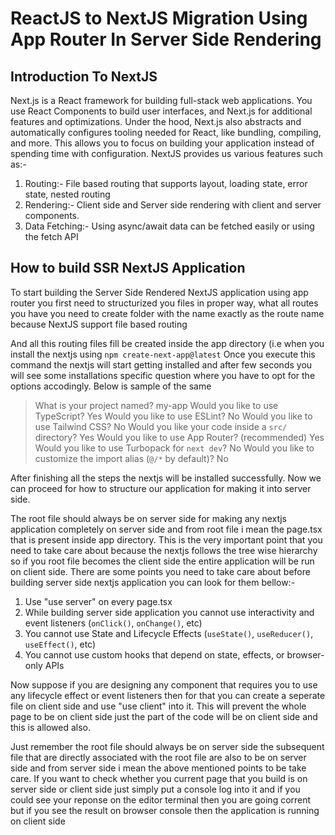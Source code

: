 # ReactJS to NextJS Migration Using App Router In Server Side Rendering


## Introduction To NextJS
Next.js is a React framework for building full-stack web applications. You use React Components to build user interfaces, and Next.js for additional features and optimizations. Under the hood, Next.js also abstracts and automatically configures tooling needed for React, like bundling, compiling, and more. This allows you to focus on building your application instead of spending time with configuration.
NextJS provides us various features such as:-

 1. Routing:- File based routing that supports layout, loading state, error state, nested routing
 2. Rendering:- Client side and Server side rendering with client and server components.
 3. Data Fetching:- Using async/await data can be fetched easily or using the fetch API 
 
 
## How to build SSR NextJS Application
To start building the Server Side Rendered NextJS application using app router you first need to structurized you files in proper way, what all routes you have you need to create folder with the name exactly as the route name because NextJS support file based routing

And all this routing files fill be created inside the app directory (i.e when you install the nextjs using `npm create-next-app@latest` Once you execute this command the nextjs will start getting installed and after few seconds you will see some installations specific question where you have to opt for the options accodingly. Below is sample of the same

> What is your project named? my-app
Would you like to use TypeScript? Yes
Would you like to use ESLint? No
Would you like to use Tailwind CSS? No
Would you like your code inside a `src/` directory? Yes
Would you like to use App Router? (recommended) Yes
Would you like to use Turbopack for `next dev`?  No
Would you like to customize the import alias (`@/*` by default)? No

After finishing all the steps the nextjs will be installed successfully. Now we can proceed for how to structure our application for making it into server side.


The root file should always be on server side for making any nextjs application completely on server side and from root file i mean the page.tsx that is present inside app directory. This is the very important point that you need to take care about because the nextjs follows the tree wise hierarchy so if you root file becomes the client side the entire application will be run on client side. There are some points you need to take care about before building server side nextjs application you can look for them bellow:-

 1. Use "use server" on every page.tsx
 2. While building server side application you cannot use interactivity and event listeners (`onClick()`, `onChange()`, etc)
 3. You cannot use State and Lifecycle Effects (`useState()`, `useReducer()`, `useEffect()`, etc)
 4. You cannot use custom hooks that depend on state, effects, or browser-only APIs

Now suppose if you are designing any component that requires you to use any lifecycle effect or event listeners then for that you can create a seperate file on client side and use "use client" into it. This will prevent the whole page to be on client side just the part of the code will be on client side and this is allowed also.

Just remember the root file should always be on server side the subsequent file that are directly associated with the root file are also to be on server side and from server side i mean the above mentioned points to be take care.
If you want to check whether you current page that you build is on server side or client side just simply put a console log into it and if you could see your reponse on the editor terminal then you are going corrent but if you see the result on browser console then the application is running on client side

